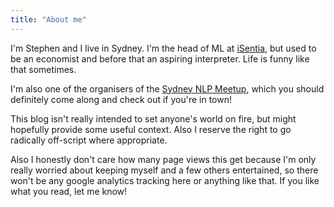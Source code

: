 ```yaml
---
title: "About me"
---
```


I'm Stephen and I live in Sydney. I'm the head of ML at [iSentia](http://www.isentia.com), but used to be an economist and before that an aspiring interpreter. Life is funny like that sometimes.

I'm also one of the organisers of the [Sydney NLP Meetup](https://www.meetup.com/Sydney-Natural-Language-Processing-Meetup/), which you should definitely come along and check out if you're in town!

This blog isn't really intended to set anyone's world on fire, but might hopefully provide some useful context. Also I reserve the right to go radically off-script where appropriate.

Also I honestly don't care how many page views this get because I'm only really worried about keeping myself and a few others entertained, so there won't be any google analytics tracking here or anything like that. If you like what you read, let me know!
